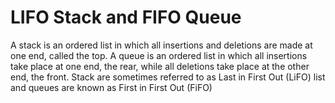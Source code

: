 # LIFO Stack and FIFO Queue

A stack is an ordered list in which all insertions and deletions are made at one end, called the top.
A queue is an ordered list in which all insertions take place at one end, the rear, while all deletions take place at the other end, the front.
Stack are sometimes referred to as Last in First Out (LiFO) list and queues are known as First in First Out (FiFO)
